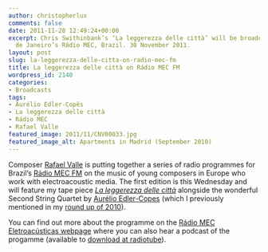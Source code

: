 ```yaml
---
author: christopherlux
comments: false
date: 2011-11-28 12:49:24+00:00
excerpt: Chris Swithinbank’s ‘La leggerezza delle città’ will be broadcast on Rio
  de Janeiro’s Rádio MEC, Brazil. 30 November 2011.
layout: post
slug: la-leggerezza-delle-citta-on-radio-mec-fm
title: La leggerezza delle città on Rádio MEC FM
wordpress_id: 2140
categories:
- Broadcasts
tags:
- Aurélio Edler-Copês
- La leggerezza delle città
- Rádio MEC
- Rafael Valle
featured_image: 2011/11/CNV00033.jpg
featured_image_alt: Apartments in Madrid (September 2010)
---
```


Composer [Rafael Valle](http://www.rafaelvalle.com/) is putting together a series of radio programmes for Brazil’s [Rádio MEC FM](http://radiomec.com.br/eletroacusticas/index.php) on the music of young composers in Europe who work with electroacoustic media. The first edition is this Wednesday and will feature my tape piece [_La leggerezza delle città_](/2010/08/la-leggerezza-delle-citta/) alongside the wonderful Second String Quartet by [Aurélio Edler-Copes](http://www.edler-copes.com/) (which I previously mentioned in my [round up of 2010](/2010/12/2010-a-miscellany/)).

You can find out more about the programme on the [Rádio MEC Eletroacústicas webpage](http://radiomec.com.br/eletroacusticas/index.php) where you can also hear a podcast of the progamme (available to [download at radiotube](http://www.radiotube.org.br/detalhes.php?id=10614&opt=7&us=1276)).
